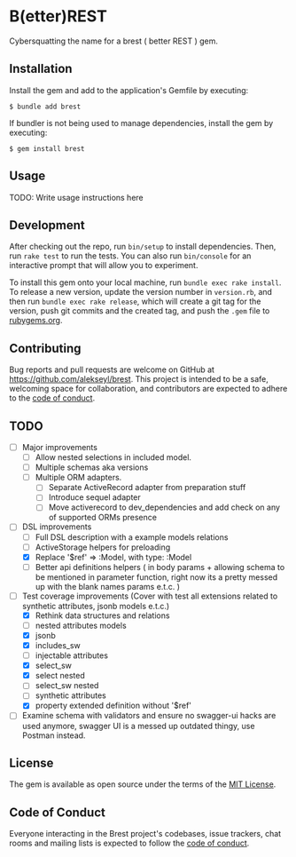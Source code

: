 # B(etter)REST
Сybersquatting the name for a brest ( better REST ) gem.

## Installation

Install the gem and add to the application's Gemfile by executing:

    $ bundle add brest

If bundler is not being used to manage dependencies, install the gem by executing:

    $ gem install brest

## Usage

TODO: Write usage instructions here

## Development

After checking out the repo, run `bin/setup` to install dependencies. Then, run `rake test` to run the tests. You can also run `bin/console` for an interactive prompt that will allow you to experiment.

To install this gem onto your local machine, run `bundle exec rake install`. To release a new version, update the version number in `version.rb`, and then run `bundle exec rake release`, which will create a git tag for the version, push git commits and the created tag, and push the `.gem` file to [rubygems.org](https://rubygems.org).

## Contributing

Bug reports and pull requests are welcome on GitHub at https://github.com/alekseyl/brest. This project is intended to be a safe, welcoming space for collaboration, and contributors are expected to adhere to the [code of conduct](https://github.com/alekseyl/brest/blob/master/CODE_OF_CONDUCT.md).

## TODO

- [ ] Major improvements
  - [ ] Allow nested selections in included model.
  - [ ] Multiple schemas aka versions
  - [ ] Multiple ORM adapters.
    - [ ] Separate ActiveRecord adapter from preparation stuff
    - [ ] Introduce sequel adapter
    - [ ] Move activerecord to dev_dependencies and add check on any of supported ORMs presence
- [ ] DSL improvements
  - [ ] Full DSL description with a example models relations
  - [ ] ActiveStorage helpers for preloading
  - [x] Replace '$ref' => :Model, with type: :Model
  - [ ] Better api definitions helpers ( in body params + allowing schema to be mentioned in parameter function, right now its a pretty messed up with the blank names params e.t.c. )
- [ ] Test coverage improvements (Cover with test all extensions related to synthetic attributes, jsonb models e.t.c.)
  - [x] Rethink data structures and relations
  - [ ] nested attributes models
  - [x] jsonb
  - [x] includes_sw
  - [ ] injectable attributes
  - [x] select_sw
  - [x] select nested 
  - [ ] select_sw nested
  - [ ] synthetic attributes
  - [x] property extended definition without '$ref'
- [ ] Examine schema with validators and ensure no swagger-ui hacks are used anymore, swagger UI is a messed up outdated thingy, use Postman instead.

## License

The gem is available as open source under the terms of the [MIT License](https://opensource.org/licenses/MIT).

## Code of Conduct

Everyone interacting in the Brest project's codebases, issue trackers, chat rooms and mailing lists is expected to follow the [code of conduct](https://github.com/alekseyl/brest/blob/master/CODE_OF_CONDUCT.md).
